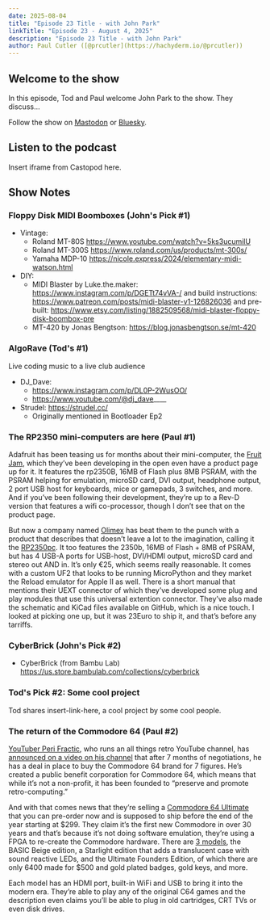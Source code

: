 ```yaml
---
date: 2025-08-04
title: "Episode 23 Title - with John Park"
linkTitle: "Episode 23 - August 4, 2025"
description: "Episode 23 Title - with John Park"
author: Paul Cutler ([@prcutler](https://hachyderm.io/@prcutler))
---
```


## Welcome to the show

In this episode, Tod and Paul welcome John Park to the show.  They discuss...

Follow the show on [Mastodon](https://www.circuitpythonshow.com/@thebootloader/follow) or [Bluesky](https://bsky.app/profile/thebootloader.net).

## Listen to the podcast

Insert iframe from Castopod here.

## Show Notes

### Floppy Disk MIDI Boomboxes (John's Pick #1)
* Vintage:
   * Roland MT-80S https://www.youtube.com/watch?v=5ks3ucumilU
   * Roland MT-300S https://www.roland.com/us/products/mt-300s/
   * Yamaha MDP-10 https://nicole.express/2024/elementary-midi-watson.html
* DIY:
   * MIDI Blaster by Luke.the.maker: https://www.instagram.com/p/DGETt74vVA-/ and build instructions: https://www.patreon.com/posts/midi-blaster-v1-126826036 and pre-built: https://www.etsy.com/listing/1882509568/midi-blaster-floppy-disk-boombox-pre
   * MT-420 by Jonas Bengtson: https://blog.jonasbengtson.se/mt-420

### AlgoRave (Tod's #1)

Live coding music to a live club audience

* DJ_Dave:
  * https://www.instagram.com/p/DL0P-2WusOO/
  * https://www.youtube.com/@dj_dave____
* Strudel: https://strudel.cc/
  * Originally mentioned in Bootloader Ep2


### The RP2350 mini-computers are here (Paul #1)
Adafruit has been teasing us for months about their mini-computer, the [Fruit Jam](https://www.adafruit.com/product/6200), which they’ve been developing in the open even have a product page up for it.  It features the rp2350B, 16MB of Flash plus 8MB PSRAM, with the PSRAM helping for emulation, microSD card, DVI output, headphone output, 2 port USB host for keyboards, mice or gamepads, 3 switches, and more.  And if you’ve been following their development, they’re up to a Rev-D version that features a wifi co-processor, though I don’t see that on the product page.

But now a company named [Olimex](https://www.olimex.com) has beat them to the punch with a product that describes that doesn’t leave a lot to the imagination, calling it the [RP2350pc](https://www.olimex.com/Products/RaspberryPi/PICO/RP2350pc/open-source-hardware).  It too features the 2350b, 16MB of Flash + 8MB of PSRAM, but has 4 USB-A ports for USB-host, DVI/HDMI output, microSD card and stereo out AND in.  It’s only €25, which seems really reasonable.  It comes with a custom UF2 that looks to be running MicroPython and they market the Reload emulator for Apple II as well.  There is a short manual that mentions their UEXT connector of which they’ve developed some plug and play modules that use this universal extention connector.  They’ve also made the schematic and KiCad files available  on GitHub, which is a nice touch.  I looked at picking one up, but it was 23Euro to ship it, and that’s before any tarriffs.

### CyberBrick (John's Pick #2)
* CyberBrick (from Bambu Lab) https://us.store.bambulab.com/collections/cyberbrick

### Tod's Pick #2: Some cool project
Tod shares insert-link-here, a cool project by some cool people.

### The return of the Commodore 64 (Paul #2)
[YouTuber Peri Fractic](https://www.youtube.com/@RetroRecipes), who runs an all things retro YouTube channel, has [announced on a video on his channel](https://www.youtube.com/watch?v=ke-Ao-CpI7E) that after 7 months of negotiations, he has a deal in place to buy the Commodore 64 brand for 7 figures.  He’s created a public benefit corporation for Commodore 64, which means that while it’s not a non-profit, it has been founded to “preserve and promote retro-computing.”

And with that comes news that they’re selling a [Commodore 64 Ultimate](https://www.commodore.net) that you can pre-order now and is supposed to ship before the end of the year starting at $299.  They claim it’s the first new Commodore in over 30 years and that’s because it’s not doing software emulation, they’re using a FPGA to re-create the Commodore hardware.  There are [3 models](https://www.commodore.net/category/all-products), the BASIC Beige edition, a Starlight edition that adds a translucent case with sound reactive LEDs, and the Ultimate Founders Edition, of which there are only 6400 made for $500 and gold plated badges, gold keys, and more.

Each model has an HDMI port, built-in WiFi and USB to bring it into the modern era.   They’re able to play any of the original C64 games and the description even claims you’ll be able to plug in old cartridges, CRT TVs or even disk drives.
